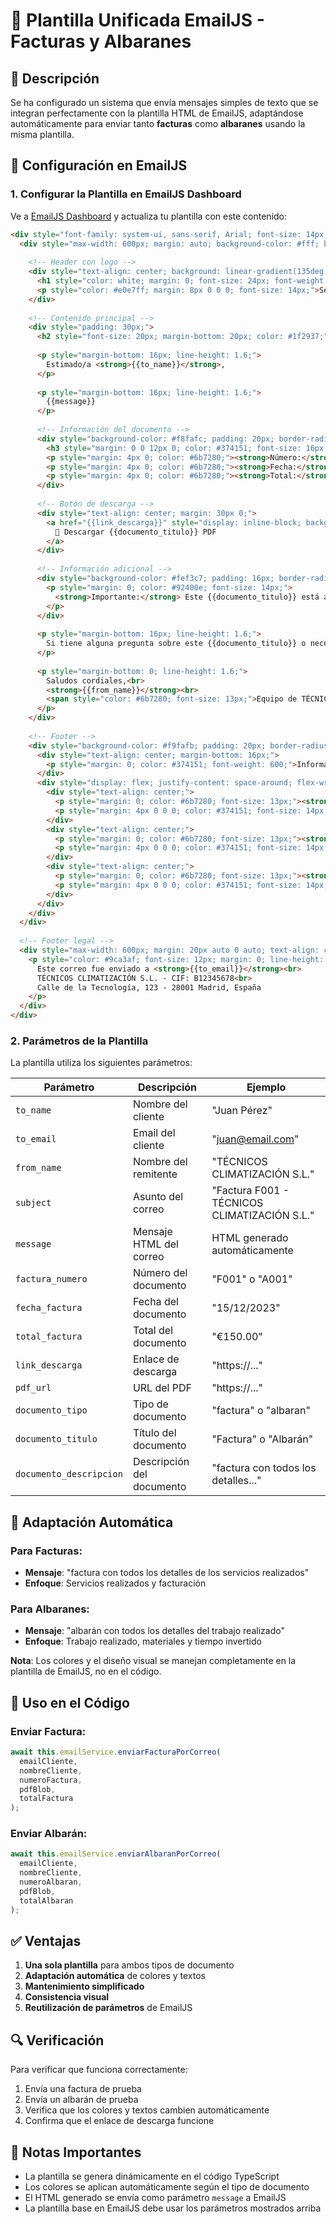 # 📧 Plantilla Unificada EmailJS - Facturas y Albaranes

## 🎯 **Descripción**

Se ha configurado un sistema que envía mensajes simples de texto que se integran perfectamente con la plantilla HTML de EmailJS, adaptándose automáticamente para enviar tanto **facturas** como **albaranes** usando la misma plantilla.

## 🔧 **Configuración en EmailJS**

### **1. Configurar la Plantilla en EmailJS Dashboard**

Ve a [EmailJS Dashboard](https://www.emailjs.com/dashboard) y actualiza tu plantilla con este contenido:

```html
<div style="font-family: system-ui, sans-serif, Arial; font-size: 14px; color: #333; padding: 20px 14px; background-color: #f5f5f5;">
  <div style="max-width: 600px; margin: auto; background-color: #fff; border-radius: 8px; box-shadow: 0 2px 10px rgba(0,0,0,0.1);">
    
    <!-- Header con logo -->
    <div style="text-align: center; background: linear-gradient(135deg, #4f46e5, #7c3aed); padding: 20px; border-radius: 8px 8px 0 0;">
      <h1 style="color: white; margin: 0; font-size: 24px; font-weight: bold;">TÉCNICOS CLIMATIZACIÓN S.L.</h1>
      <p style="color: #e0e7ff; margin: 8px 0 0 0; font-size: 14px;">Servicios de climatización profesional</p>
    </div>
    
    <!-- Contenido principal -->
    <div style="padding: 30px;">
      <h2 style="font-size: 20px; margin-bottom: 20px; color: #1f2937;">{{documento_titulo}} {{factura_numero}}</h2>
      
      <p style="margin-bottom: 16px; line-height: 1.6;">
        Estimado/a <strong>{{to_name}}</strong>,
      </p>
      
      <p style="margin-bottom: 16px; line-height: 1.6;">
        {{message}}
      </p>
      
      <!-- Información del documento -->
      <div style="background-color: #f8fafc; padding: 20px; border-radius: 6px; margin: 20px 0; border-left: 4px solid #4f46e5;">
        <h3 style="margin: 0 0 12px 0; color: #374151; font-size: 16px;">Detalles del {{documento_titulo}}</h3>
        <p style="margin: 4px 0; color: #6b7280;"><strong>Número:</strong> {{factura_numero}}</p>
        <p style="margin: 4px 0; color: #6b7280;"><strong>Fecha:</strong> {{fecha_factura}}</p>
        <p style="margin: 4px 0; color: #6b7280;"><strong>Total:</strong> {{total_factura}}</p>
      </div>
      
      <!-- Botón de descarga -->
      <div style="text-align: center; margin: 30px 0;">
        <a href="{{link_descarga}}" style="display: inline-block; background: linear-gradient(135deg, #4f46e5, #7c3aed); color: white; padding: 12px 24px; text-decoration: none; border-radius: 6px; font-weight: 600; font-size: 16px;">
          📄 Descargar {{documento_titulo}} PDF
        </a>
      </div>
      
      <!-- Información adicional -->
      <div style="background-color: #fef3c7; padding: 16px; border-radius: 6px; margin: 20px 0; border-left: 4px solid #f59e0b;">
        <p style="margin: 0; color: #92400e; font-size: 14px;">
          <strong>Importante:</strong> Este {{documento_titulo}} está adjunto en formato PDF. Si no puede ver el archivo adjunto, utilice el botón de descarga anterior.
        </p>
      </div>
      
      <p style="margin-bottom: 16px; line-height: 1.6;">
        Si tiene alguna pregunta sobre este {{documento_titulo}} o necesita aclaraciones, no dude en contactarnos.
      </p>
      
      <p style="margin-bottom: 0; line-height: 1.6;">
        Saludos cordiales,<br>
        <strong>{{from_name}}</strong><br>
        <span style="color: #6b7280; font-size: 13px;">Equipo de TÉCNICOS CLIMATIZACIÓN S.L.</span>
      </p>
    </div>
    
    <!-- Footer -->
    <div style="background-color: #f9fafb; padding: 20px; border-radius: 0 0 8px 8px; border-top: 1px solid #e5e7eb;">
      <div style="text-align: center; margin-bottom: 16px;">
        <p style="margin: 0; color: #374151; font-weight: 600;">Información de Contacto</p>
      </div>
      <div style="display: flex; justify-content: space-around; flex-wrap: wrap; gap: 16px;">
        <div style="text-align: center;">
          <p style="margin: 0; color: #6b7280; font-size: 13px;"><strong>Teléfono</strong></p>
          <p style="margin: 4px 0 0 0; color: #374151; font-size: 14px;">+34 91 123 45 67</p>
        </div>
        <div style="text-align: center;">
          <p style="margin: 0; color: #6b7280; font-size: 13px;"><strong>Email</strong></p>
          <p style="margin: 4px 0 0 0; color: #374151; font-size: 14px;">info@tecnicosclimatizacion.es</p>
        </div>
        <div style="text-align: center;">
          <p style="margin: 0; color: #6b7280; font-size: 13px;"><strong>Web</strong></p>
          <p style="margin: 4px 0 0 0; color: #374151; font-size: 14px;">www.tecnicosclimatizacion.es</p>
        </div>
      </div>
    </div>
  </div>
  
  <!-- Footer legal -->
  <div style="max-width: 600px; margin: 20px auto 0 auto; text-align: center;">
    <p style="color: #9ca3af; font-size: 12px; margin: 0; line-height: 1.4;">
      Este correo fue enviado a <strong>{{to_email}}</strong><br>
      TÉCNICOS CLIMATIZACIÓN S.L. - CIF: B12345678<br>
      Calle de la Tecnología, 123 - 28001 Madrid, España
    </p>
  </div>
</div>
```

### **2. Parámetros de la Plantilla**

La plantilla utiliza los siguientes parámetros:

| Parámetro | Descripción | Ejemplo |
|-----------|-------------|---------|
| `to_name` | Nombre del cliente | "Juan Pérez" |
| `to_email` | Email del cliente | "juan@email.com" |
| `from_name` | Nombre del remitente | "TÉCNICOS CLIMATIZACIÓN S.L." |
| `subject` | Asunto del correo | "Factura F001 - TÉCNICOS CLIMATIZACIÓN S.L." |
| `message` | Mensaje HTML del correo | HTML generado automáticamente |
| `factura_numero` | Número del documento | "F001" o "A001" |
| `fecha_factura` | Fecha del documento | "15/12/2023" |
| `total_factura` | Total del documento | "€150.00" |
| `link_descarga` | Enlace de descarga | "https://..." |
| `pdf_url` | URL del PDF | "https://..." |
| `documento_tipo` | Tipo de documento | "factura" o "albaran" |
| `documento_titulo` | Título del documento | "Factura" o "Albarán" |
| `documento_descripcion` | Descripción del documento | "factura con todos los detalles..." |

## 🎨 **Adaptación Automática**

### **Para Facturas:**
- **Mensaje**: "factura con todos los detalles de los servicios realizados"
- **Enfoque**: Servicios realizados y facturación

### **Para Albaranes:**
- **Mensaje**: "albarán con todos los detalles del trabajo realizado"
- **Enfoque**: Trabajo realizado, materiales y tiempo invertido

**Nota**: Los colores y el diseño visual se manejan completamente en la plantilla de EmailJS, no en el código.

## 🚀 **Uso en el Código**

### **Enviar Factura:**
```typescript
await this.emailService.enviarFacturaPorCorreo(
  emailCliente,
  nombreCliente,
  numeroFactura,
  pdfBlob,
  totalFactura
);
```

### **Enviar Albarán:**
```typescript
await this.emailService.enviarAlbaranPorCorreo(
  emailCliente,
  nombreCliente,
  numeroAlbaran,
  pdfBlob,
  totalAlbaran
);
```

## ✅ **Ventajas**

1. **Una sola plantilla** para ambos tipos de documento
2. **Adaptación automática** de colores y textos
3. **Mantenimiento simplificado**
4. **Consistencia visual**
5. **Reutilización de parámetros** de EmailJS

## 🔍 **Verificación**

Para verificar que funciona correctamente:

1. Envía una factura de prueba
2. Envía un albarán de prueba
3. Verifica que los colores y textos cambien automáticamente
4. Confirma que el enlace de descarga funcione

## 📝 **Notas Importantes**

- La plantilla se genera dinámicamente en el código TypeScript
- Los colores se aplican automáticamente según el tipo de documento
- El HTML generado se envía como parámetro `message` a EmailJS
- La plantilla base en EmailJS debe usar los parámetros mostrados arriba
